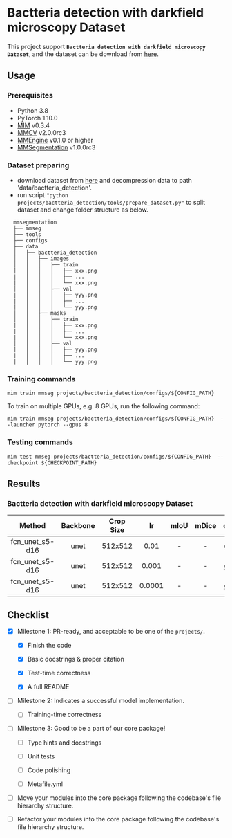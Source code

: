 # Bactteria detection with darkfield microscopy Dataset

This project support **`Bactteria detection with darkfield microscopy Dataset`**, and the dataset can be download from [here](https://tianchi.aliyun.com/dataset/94411).

## Usage

<!-- For a typical model, this section should contain the commands for training and testing. You are also suggested to dump your environment specification to env.yml by `conda env export > env.yml`. -->

### Prerequisites

- Python 3.8
- PyTorch 1.10.0
- [MIM](https://github.com/open-mmlab/mim) v0.3.4
- [MMCV](https://github.com/open-mmlab/mmcv) v2.0.0rc3
- [MMEngine](https://github.com/open-mmlab/mmengine) v0.1.0 or higher
- [MMSegmentation](https://github.com/open-mmlab/mmsegmentation) v1.0.0rc3

### Dataset preparing

- download dataset from [here](https://tianchi.aliyun.com/dataset/94411) and decompression data to path 'data/bactteria_detection'.
- run script `"python projects/bactteria_detection/tools/prepare_dataset.py"` to split dataset and change folder structure as below.

```none
  mmsegmentation
  ├── mmseg
  ├── tools
  ├── configs
  ├── data
  │   ├── bactteria_detection
  │   │   ├── images
  │   │   │   ├── train
  |   │   │   │   ├── xxx.png
  |   │   │   │   ├── ...
  |   │   │   │   └── xxx.png
  │   │   │   ├── val
  |   │   │   │   ├── yyy.png
  |   │   │   │   ├── ...
  |   │   │   │   └── yyy.png
  │   │   ├── masks
  │   │   │   ├── train
  |   │   │   │   ├── xxx.png
  |   │   │   │   ├── ...
  |   │   │   │   └── xxx.png
  │   │   │   ├── val
  |   │   │   │   ├── yyy.png
  |   │   │   │   ├── ...
  |   │   │   │   └── yyy.png
```

### Training commands

```shell
mim train mmseg projects/bactteria_detection/configs/${CONFIG_PATH}
```

To train on multiple GPUs, e.g. 8 GPUs, run the following command:

```shell
mim train mmseg projects/bactteria_detection/configs/${CONFIG_PATH}  --launcher pytorch --gpus 8
```

### Testing commands

```shell
mim test mmseg projects/bactteria_detection/configs/${CONFIG_PATH}  --checkpoint ${CHECKPOINT_PATH}
```

<!-- List the results as usually done in other model's README. [Example](https://github.com/open-mmlab/mmsegmentation/tree/dev-1.x/configs/fcn#results-and-models)

You should claim whether this is based on the pre-trained weights, which are converted from the official release; or it's a reproduced result obtained from retraining the model in this project. -->

## Results

### Bactteria detection with darkfield microscopy Dataset

|     Method      | Backbone | Crop Size |   lr   | mIoU | mDice |                                                                                    config                                                                                     |
| :-------------: | :------: | :-------: | :----: | :--: | :---: | :---------------------------------------------------------------------------------------------------------------------------------------------------------------------------: |
| fcn_unet_s5-d16 |   unet   |  512x512  |  0.01  |  -   |   -   |  [config](https://github.com/open-mmlab/mmsegmentation/tree/dev-1.x/projects/bactteria_detection/configs/fcn-unet-s5-d16_unet_1xb16-0.01-20k_bactteria-detection-512x512.py)  |
| fcn_unet_s5-d16 |   unet   |  512x512  | 0.001  |  -   |   -   | [config](https://github.com/open-mmlab/mmsegmentation/tree/dev-1.x/projects/bactteria_detection/configs/fcn-unet-s5-d16_unet_1xb16-0.001-20k_bactteria-detection-512x512.py)  |
| fcn_unet_s5-d16 |   unet   |  512x512  | 0.0001 |  -   |   -   | [config](https://github.com/open-mmlab/mmsegmentation/tree/dev-1.x/projects/bactteria_detection/configs/fcn-unet-s5-d16_unet_1xb16-0.0001-20k_bactteria-detection-512x512.py) |

## Checklist

- [x] Milestone 1: PR-ready, and acceptable to be one of the `projects/`.

  - [x] Finish the code

  - [x] Basic docstrings & proper citation

  - [x] Test-time correctness

  - [x] A full README

- [ ] Milestone 2: Indicates a successful model implementation.

  - [ ] Training-time correctness

- [ ] Milestone 3: Good to be a part of our core package!

  - [ ] Type hints and docstrings

  - [ ] Unit tests

  - [ ] Code polishing

  - [ ] Metafile.yml

- [ ] Move your modules into the core package following the codebase's file hierarchy structure.

- [ ] Refactor your modules into the core package following the codebase's file hierarchy structure.
